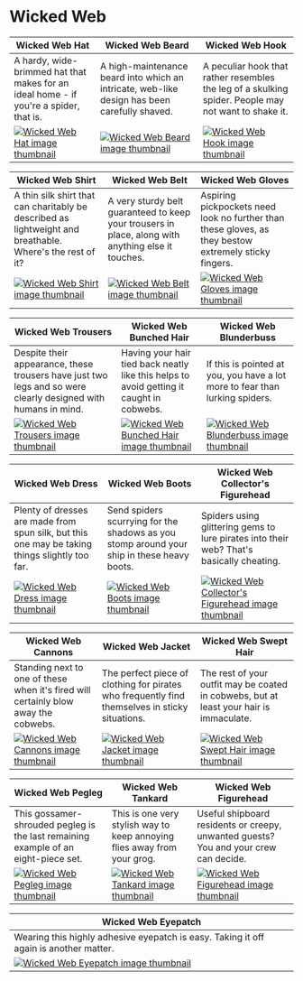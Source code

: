 # Wicked Web

| Wicked Web Hat | Wicked Web Beard | Wicked Web Hook |
| -------------- | ---------------- | --------------- |
| A hardy, wide-brimmed hat that makes for an ideal home - if you're a spider, that is. | A high-maintenance beard into which an intricate, web-like design has been carefully shaved. | A peculiar hook that rather resembles the leg of a skulking spider. People may not want to shake it. |
| [![Wicked Web Hat image thumbnail](https://seaofthieves.wiki.gg/images/3/38/Wicked_Web_Hat.png)](https://seaofthieves.wiki.gg/wiki/Wicked_Web_Hat) | [![Wicked Web Beard image thumbnail](https://seaofthieves.wiki.gg/images/9/97/Wicked_Web_Beard.png)](https://seaofthieves.wiki.gg/wiki/Wicked_Web_Beard) | [![Wicked Web Hook image thumbnail](https://seaofthieves.wiki.gg/images/c/c2/Wicked_Web_Hook.png)](https://seaofthieves.wiki.gg/wiki/Wicked_Web_Hook) |

| Wicked Web Shirt | Wicked Web Belt | Wicked Web Gloves |
| ---------------- | --------------- | ----------------- |
| A thin silk shirt that can charitably be described as lightweight and breathable. Where's the rest of it? | A very sturdy belt guaranteed to keep your trousers in place, along with anything else it touches. | Aspiring pickpockets need look no further than these gloves, as they bestow extremely sticky fingers. |
| [![Wicked Web Shirt image thumbnail](https://seaofthieves.wiki.gg/images/0/03/Wicked_Web_Shirt.png)](https://seaofthieves.wiki.gg/wiki/Wicked_Web_Shirt) | [![Wicked Web Belt image thumbnail](https://seaofthieves.wiki.gg/images/1/19/Wicked_Web_Belt.png)](https://seaofthieves.wiki.gg/wiki/Wicked_Web_Belt) | [![Wicked Web Gloves image thumbnail](https://seaofthieves.wiki.gg/images/4/44/Wicked_Web_Gloves.png)](https://seaofthieves.wiki.gg/wiki/Wicked_Web_Gloves) |

| Wicked Web Trousers | Wicked Web Bunched Hair | Wicked Web Blunderbuss |
| ------------------- | ----------------------- | ---------------------- |
| Despite their appearance, these trousers have just two legs and so were clearly designed with humans in mind. | Having your hair tied back neatly like this helps to avoid getting it caught in cobwebs. | If this is pointed at you, you have a lot more to fear than lurking spiders. |
| [![Wicked Web Trousers image thumbnail](https://seaofthieves.wiki.gg/images/5/5f/Wicked_Web_Trousers.png)](https://seaofthieves.wiki.gg/wiki/Wicked_Web_Trousers) | [![Wicked Web Bunched Hair image thumbnail](https://seaofthieves.wiki.gg/images/f/f9/Wicked_Web_Bunched_Hair.png)](https://seaofthieves.wiki.gg/wiki/Wicked_Web_Bunched_Hair) | [![Wicked Web Blunderbuss image thumbnail](https://seaofthieves.wiki.gg/images/6/6f/Wicked_Web_Blunderbuss.png)](https://seaofthieves.wiki.gg/wiki/Wicked_Web_Blunderbuss) |

| Wicked Web Dress | Wicked Web Boots | Wicked Web Collector's Figurehead |
| ---------------- | ---------------- | --------------------------------- |
| Plenty of dresses are made from spun silk, but this one may be taking things slightly too far. | Send spiders scurrying for the shadows as you stomp around your ship in these heavy boots. | Spiders using glittering gems to lure pirates into their web? That's basically cheating. |
| [![Wicked Web Dress image thumbnail](https://seaofthieves.wiki.gg/images/4/40/Wicked_Web_Dress.png)](https://seaofthieves.wiki.gg/wiki/Wicked_Web_Dress) | [![Wicked Web Boots image thumbnail](https://seaofthieves.wiki.gg/images/e/e4/Wicked_Web_Boots.png)](https://seaofthieves.wiki.gg/wiki/Wicked_Web_Boots) | [![Wicked Web Collector's Figurehead image thumbnail](https://seaofthieves.wiki.gg/images/5/5d/Wicked_Web_Collector%27s_Figurehead.png)](https://seaofthieves.wiki.gg/wiki/Wicked_Web_Collector's_Figurehead) |

| Wicked Web Cannons | Wicked Web Jacket | Wicked Web Swept Hair |
| ------------------ | ----------------- | --------------------- |
| Standing next to one of these when it's fired will certainly blow away the cobwebs. | The perfect piece of clothing for pirates who frequently find themselves in sticky situations. | The rest of your outfit may be coated in cobwebs, but at least your hair is immaculate. |
| [![Wicked Web Cannons image thumbnail](https://seaofthieves.wiki.gg/images/2/2b/Wicked_Web_Cannons.png)](https://seaofthieves.wiki.gg/wiki/Wicked_Web_Cannons) | [![Wicked Web Jacket image thumbnail](https://seaofthieves.wiki.gg/images/1/1c/Wicked_Web_Jacket.png)](https://seaofthieves.wiki.gg/wiki/Wicked_Web_Jacket) | [![Wicked Web Swept Hair image thumbnail](https://seaofthieves.wiki.gg/images/0/02/Wicked_Web_Swept_Hair.png)](https://seaofthieves.wiki.gg/wiki/Wicked_Web_Swept_Hair) |

| Wicked Web Pegleg | Wicked Web Tankard | Wicked Web Figurehead |
| ----------------- | ------------------ | --------------------- |
| This gossamer-shrouded pegleg is the last remaining example of an eight-piece set. | This is one very stylish way to keep annoying flies away from your grog. | Useful shipboard residents or creepy, unwanted guests? You and your crew can decide. |
| [![Wicked Web Pegleg image thumbnail](https://seaofthieves.wiki.gg/images/a/a3/Wicked_Web_Pegleg.png)](https://seaofthieves.wiki.gg/wiki/Wicked_Web_Pegleg) | [![Wicked Web Tankard image thumbnail](https://seaofthieves.wiki.gg/images/d/d9/Wicked_Web_Tankard.png)](https://seaofthieves.wiki.gg/wiki/Wicked_Web_Tankard) | [![Wicked Web Figurehead image thumbnail](https://seaofthieves.wiki.gg/images/e/e0/Wicked_Web_Figurehead.png)](https://seaofthieves.wiki.gg/wiki/Wicked_Web_Figurehead) |

| Wicked Web Eyepatch |
| ------------------- |
| Wearing this highly adhesive eyepatch is easy. Taking it off again is another matter. |
| [![Wicked Web Eyepatch image thumbnail](https://seaofthieves.wiki.gg/images/5/5d/Wicked_Web_Eyepatch.png)](https://seaofthieves.wiki.gg/wiki/Wicked_Web_Eyepatch) |
